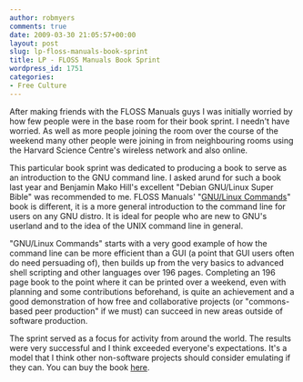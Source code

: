 ```yaml
---
author: robmyers
comments: true
date: 2009-03-30 21:05:57+00:00
layout: post
slug: lp-floss-manuals-book-sprint
title: LP - FLOSS Manuals Book Sprint
wordpress_id: 1751
categories:
- Free Culture
---
```


After making friends with the FLOSS Manuals guys I was initially worried by how few people were in the base room for their book sprint. I needn't have worried. As well as more people joining the room over the course of the weekend many other people were joining in from neighbouring rooms using the Harvard Science Centre's wireless network and also online.  
  
This particular book sprint was dedicated to producing a book to serve as an introduction to the GNU command line. I asked arund for such a book last year and Benjamin Mako Hill's excellent "Debian GNU/Linux Super Bible" was recommended to me. FLOSS Manuals' "[GNU/Linux Commands](http://en.flossmanuals.net/gnulinux)"  book is different, it is a more general introduction to the command line for users on any GNU distro. It is ideal for people who are new to GNU's userland and to the idea of the UNIX command line in general.  
  
"GNU/Linux Commands" starts with a very good example of how the command line can be more efficient than a GUI (a point that GUI users often do need persuading of), then builds up from the very basics to advanced shell scripting and other languages over 196 pages. Completing an 196 page book to the point where it can be printed over a weekend, even with planning and some contributions beforehand, is quite an achievement and a good demonstration of how free and collaborative projects (or "commons-based peer production" if we must) can succeed in new areas outside of software production.  
  
The sprint served as a focus for activity from around the world. The results were very successful and I think exceeded everyone's expectations. It's a model that I think other non-software projects should consider emulating if they can. You can buy the book [here](http://shop.fsf.org/product/Introduction_to_Command_Line/).

